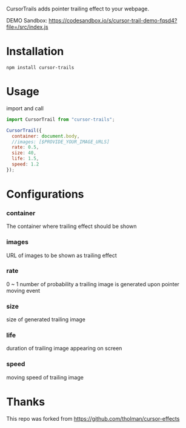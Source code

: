 CursorTrails adds pointer trailing effect to your webpage.

DEMO Sandbox: 
https://codesandbox.io/s/cursor-trail-demo-fqsd4?file=/src/index.js

# Installation

`npm install cursor-trails`

# Usage

import and call 
```javascript
import CursorTrail from "cursor-trails";

CursorTrail({
  container: document.body,
  //images: [$PROVIDE_YOUR_IMAGE_URLS]
  rate: 0.5,
  size: 40,
  life: 1.5,
  speed: 1.2
});
```

# Configurations

### container
The container where trailing effect should be shown

### images
URL of images to be shown as trailing effect
### rate
0 ~ 1 number of probability a trailing image is generated upon pointer moving event

### size
size of generated trailing image

### life
duration of trailing image appearing on screen

### speed
moving speed of trailing image

# Thanks
This repo was forked from https://github.com/tholman/cursor-effects